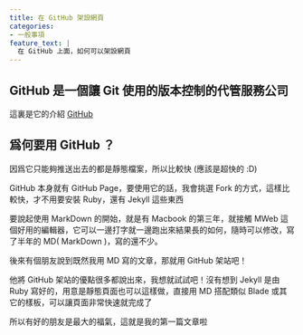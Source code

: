 ```yaml
---
title: 在 GitHub 架設網頁
categories:
- 一般事項
feature_text: |
  在 GitHub 上面，如何可以架設網頁
---
```


## GitHub 是一個讓 Git 使用的版本控制的代管服務公司 

這裏是它的介紹 [GitHub](https://zh.wikipedia.org/wiki/GitHub)

## 爲何要用 GitHub ？

因爲它只能夠推送出去的都是靜態檔案，所以比較快 (應該是超快的 :D)

GitHub 本身就有 GitHub Page，要使用它的話，我會挑選 Fork 的方式，這樣比較快，才不用要安裝 Ruby，還有 Jekyll 這些東西

<!-- more -->

要說起使用 MarkDown 的開始，就是有 Macbook 的第三年，就接觸 MWeb 這個好用的編輯器，它可以一邊打字就一邊跑出來結果長的如何，隨時可以修改，寫了半年的 MD( MarkDown )，寫的還不少。

後來有個朋友說到既然我用 MD 寫的文章，那就用 GitHub 架站吧！

他將 GitHub 架站的優點很多都說出來，我想就試試吧！沒有想到 Jekyll 是由 Ruby 寫好的，用意是靜態頁面也可以這樣做，直接用 MD 搭配類似 Blade 或其它的樣板，可以讓頁面非常快速就完成了

所以有好的朋友是最大的福氣，這就是我的第一篇文章啦